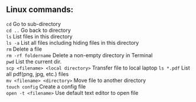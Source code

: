 ## Linux commands:
``` cd ``` Go to sub-directory  
``` cd .. ``` Go back to directory  
``` ls ``` List files in this directory  
``` ls -a ``` List all files including hiding files in this directory  
``` rm ``` Delete a file  
``` rm -rf foldername ``` Delete a non-empty directory in Terminal  
``` pwd ``` List the current dir.  
``` scp <filename> <local directory> ``` Transfer file to local laptop
``` ls *.pdf ``` List all pdf(png, jpg, etc.) files  
``` mv <filename> <directory> ``` Move file to another directory  
``` touch config ``` Create a config file  
``` open -t <filename> ``` Use default text editor to open file  
